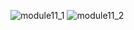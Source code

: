 ![module11_1](https://github.com/hamim5264/flutter/assets/124155317/523a76aa-75f2-4c2c-8150-857b5b4cd27c)
![module11_2](https://github.com/hamim5264/flutter/assets/124155317/f38f3725-9b3e-4614-b4eb-8005f234d38c)
